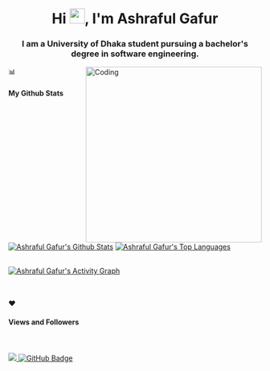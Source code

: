 
<h1 align="center">Hi <img src="https://raw.githubusercontent.com/MartinHeinz/MartinHeinz/master/wave.gif" width="30px">, I'm Ashraful Gafur</h1>
<h3 align="center">I am a University of Dhaka student pursuing a bachelor's degree in software engineering.</h3>
<img align="right" alt="Coding" width="350" height="350" src="https://cdn.dribbble.com/users/1027121/screenshots/10752712/media/3c24efe9c82fe1c8bcf3d93fa4893341.gif">
📊 <h4> My Github Stats </h4>
  <br/>
    <a href="https://github.com/Ashrafulgafurtantan/github-readme-stats"><img alt="Ashraful Gafur's Github Stats" src="https://github-readme-stats.vercel.app/api?username=Ashrafulgafurtantan&show_icons=true&count_private=true&theme=react&hide_border=true&bg_color=0D1117" /></a>
  <a href="https://github.com/Ashrafulgafurtantan/github-readme-stats"><img alt="Ashraful Gafur's Top Languages" src="https://github-readme-stats.vercel.app/api/top-langs/?username=Ashrafulgafurtantan&langs_count=8&count_private=true&layout=compact&theme=react&hide_border=true&bg_color=0D1117" /></a>
 
<br/>
<br/>

<a href="https://github.com/Ashrafulgafurtantan/github-readme-activity-graph"><img alt="Ashraful Gafur's Activity Graph" src="https://activity-graph.herokuapp.com/graph?username=Ashrafulgafurtantan&bg_color=0D1117&color=5BCDEC&line=5BCDEC&point=FFFFFF&hide_border=true" /></a>

<br/>
<br/>
❤ <h4> Views and Followers </h4>
<br/>
<br/>
<a href="https://github.com/Meghna-DAS/github-profile-views-counter">
    <img src="https://komarev.com/ghpvc/?username=Ashrafulgafurtantan">
</a>
<a href="https://github.com/Ashrafulgafurtantan?tab=followers"><img src="https://img.shields.io/github/followers/Ashrafulgafurtantan?label=Followers&style=social" alt="GitHub Badge"></a>

